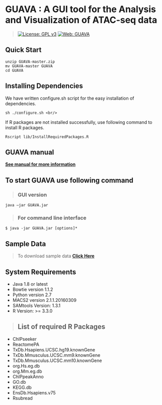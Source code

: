 # GUAVA : A GUI tool for the Analysis and Visualization of ATAC-seq data
> [![License: GPL v3](https://img.shields.io/badge/License-GPL%20v3-blue.svg)](https://github.com/MayurDivate/GUAVASourceCode/blob/master/LICENSE) 
[![Web: GUAVA](https://img.shields.io/badge/License-PDDL-brightgreen.svg)](http://ec2-52-201-246-161.compute-1.amazonaws.com/guava/)

## Quick Start
```
unzip GUAVA-master.zip
mv GUAVA-master GUAVA
cd GUAVA
```
## Installing Dependencies</h2>
We have written configure.sh script for the easy installation of dependencies.
```
sh ./configure.sh <br/>
```

If R packages are not installed successfully, use following command to install R packages.
```
Rscript lib/InstallRequiredPackages.R 
```

## GUAVA manual
[**See manual for more information**](https://github.com/MayurDivate/GUAVA/blob/master/GUAVA_Manual.pdf)


## To start GUAVA use following command

>### GUI version
```
java –jar GUAVA.jar
```
> ### For command line interface
```
$ java -jar GUAVA.jar [options]*
```
 
## Sample Data
> To download sample data [ **Click Here** ](http://ec2-52-201-246-161.compute-1.amazonaws.com/guava/)

 
## System Requirements
- Java 1.8 or latest
- Bowtie version 1.1.2
- Python version 2.7
- MACS2 version 2.1.1.20160309
- SAMtools Version: 1.3.1
- R Version: >= 3.3.0<br/>

> ## List of required R Packages
 - ChIPseeker
 -  ReactomePA
 - TxDb.Hsapiens.UCSC.hg19.knownGene
 - TxDb.Mmusculus.UCSC.mm9.knownGene
 - TxDb.Mmusculus.UCSC.mm10.knownGene
 - org.Hs.eg.db
 - org.Mm.eg.db
 - ChIPpeakAnno
 - GO.db
 - KEGG.db
 - EnsDb.Hsapiens.v75
 - Rsubread
 
